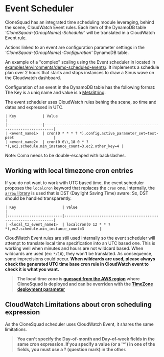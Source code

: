 
# Event Scheduler

CloneSquad has an integrated time scheduling module leveraging, behind the scene, CloudWatch Event rules.
Each item of the DynamoDB table *'CloneSquad-{GroupName}-Scheduler'* will be translated in a CloudWatch Event rule.

Actions linked to an event are configuration parameter settings in the *'CloneSquad-{GroupName}-Configuration'* DynamoDB table.

An example of a "complex" scaling using the Event scheduler in located in [examples/environments/demo-scheduled-events/](../examples/environments/demo-scheduled-events/). It implements a schedule plan over 2 hours that starts and stops instances to draw a Sinus wave on the Cloudwatch dashboard.

Configuration of an event in the DynamoDB table has the following format: The Key is a uniq name and value is a [MetaString](CONFIGURATION_REFERENCE.md#MetaString).

The event scheduler uses CloudWatch rules behing the scene, so time and dates and expressed in UTC.

	| Key            | Value                                                                    |
	|----------------|--------------------------------------------------------------------------|
	| <event_name1>  | cron(0 * * * ? *),config.active_parameter_set=test-pset                  |
	| <event_name2>  | cron(0 6\\,18 0 * ? *),ec2.schedule.min_instance_count=3,ec2.other_key=4 |

Note: Coma needs to be double-escaped with backslashes.

## Working with local timezone cron entries

If you do not want to work with UTC based time, the event scheduler proposes the `localcron` keyword that replaces the `cron` one.
Internally, the [`arrow` library](https://arrow.readthedocs.io/en/latest/) is used that is DST (Daylight Saving Time) aware: So, DST should
be handled transparently. 

	| Key                     | Value                                                           |
	|-------------------------|-----------------------------------------------------------------|
	| <local_tz_event_name1>  | localcron(0 12 * * ? *),ec2.schedule.min_instance_count=3       |

CloudWatch Event rules are still used internally so the event scheduler will attempt to translate local time specification into an UTC based one.
This is working well when minutes and hours are not wildcard based. When wildcards are used (ex: `*/10`), they won't be translated. As consequence, 
some imprecisions could occur. **When wildcards are used, please always check the generated UTC time base cron rule in CloudWatch event to check it is what you want.**

> **The local time zone is [guessed from the AWS region](../src/resources/region-timezones.yaml) where CloneSquad is deployed and can be overriden with 
the [TimeZone deployment parameter](DEPLOYMENT_REFERENCE.md#timezone)**

## CloudWatch Limitations about cron scheduling expression

As the CloneSquad scheduler uses CloudWatch Event, it shares the same limitations.

> **You can't specify the Day-of-month and Day-of-week fields in the same cron expression. If you specify a value (or a '*') in one of the fields, you must use a ? (question mark) in the other.**



